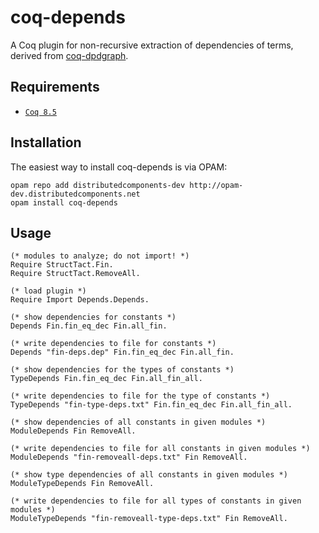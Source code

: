 coq-depends
===========

A Coq plugin for non-recursive extraction of dependencies of terms, derived from [coq-dpdgraph](https://github.com/Karmaki/coq-dpdgraph).

Requirements
------------

- [`Coq 8.5`](https://coq.inria.fr/coq-85)

Installation
------------

The easiest way to install coq-depends is via OPAM:

```
opam repo add distributedcomponents-dev http://opam-dev.distributedcomponents.net
opam install coq-depends
```

Usage
-----

```coq
(* modules to analyze; do not import! *)
Require StructTact.Fin.
Require StructTact.RemoveAll.

(* load plugin *)
Require Import Depends.Depends.

(* show dependencies for constants *)
Depends Fin.fin_eq_dec Fin.all_fin.

(* write dependencies to file for constants *)
Depends "fin-deps.dep" Fin.fin_eq_dec Fin.all_fin.

(* show dependencies for the types of constants *)
TypeDepends Fin.fin_eq_dec Fin.all_fin_all.

(* write dependencies to file for the type of constants *)
TypeDepends "fin-type-deps.txt" Fin.fin_eq_dec Fin.all_fin_all.

(* show dependencies of all constants in given modules *)
ModuleDepends Fin RemoveAll.

(* write dependencies to file for all constants in given modules *)
ModuleDepends "fin-removeall-deps.txt" Fin RemoveAll.

(* show type dependencies of all constants in given modules *)
ModuleTypeDepends Fin RemoveAll.

(* write dependencies to file for all types of constants in given modules *)
ModuleTypeDepends "fin-removeall-type-deps.txt" Fin RemoveAll.
```

